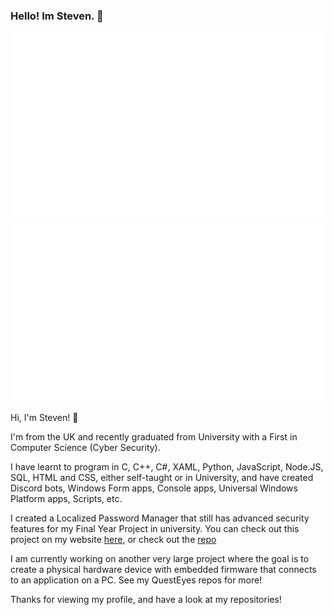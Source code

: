 ### Hello! Im Steven. 👋
![Github Stats Overview](https://github.com/robotprobot/github-stats/blob/master/generated/overview.svg?raw=true)
![Github Stats Overview](https://github.com/robotprobot/github-stats/blob/master/generated/languages.svg?raw=true)

Hi, I'm Steven! 👋

I'm from the UK and recently graduated from University with a First in Computer Science (Cyber Security).

I have learnt to program in C, C++, C#, XAML, Python, JavaScript, Node.JS, SQL, HTML and CSS, either self-taught or in University, and have created Discord bots, Windows Form apps, Console apps, Universal Windows Platform apps, Scripts, etc.

I created a Localized Password Manager that still has advanced security features for my Final Year Project in university.
You can check out this project on my website [here](https://www.stevenwheeler.co.uk/passdefend), or check out the [repo](https://www.github.com/robotprobot/passdefend)

I am currently working on another very large project where the goal is to create a physical hardware device with embedded firmware that connects to an application on a PC. See my QuestEyes repos for more!

Thanks for viewing my profile, and have a look at my repositories!
